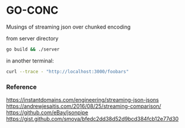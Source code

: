 # GO-CONC

Musings of streaming json over chunked encoding

from server directory
```bash
go build && ./server
```

in another terminal:
```bash
curl --trace - "http://localhost:3000/foobars"
```

### Reference

https://instantdomains.com/engineering/streaming-json-jsons
https://andrewjesaitis.com/2016/08/25/streaming-comparison/
https://github.com/eBay/jsonpipe
https://gist.github.com/smoya/bfedc2dd38d52d9bcd384fcb12e77d30